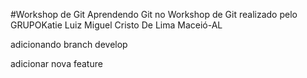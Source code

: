 #Workshop de Git
Aprendendo Git no Workshop de Git realizado pelo GRUPOKatie
Luiz Miguel Cristo De Lima
Maceió-AL

adicionando branch develop 

adicionar nova feature
